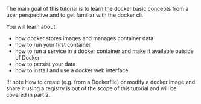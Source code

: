 The main goal of this tutorial is to learn the docker basic concepts from a user perspective and to get familiar with the docker cli.

You will learn about:

  - how docker stores images and manages container data
  - how to run your first container
  - how to run a service in a docker container and make it available outside of Docker
  - how to persist your data
  - how to install and use a docker web interface 

!!! note 
    How to create (e.g. from a Dockerfile) or modify a docker image and share it using a registry is out of the scope of this tutorial and will be covered in part 2.
